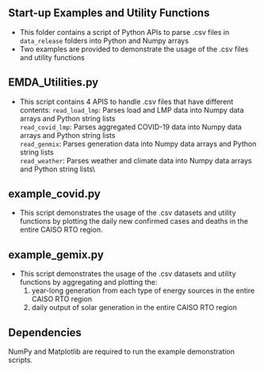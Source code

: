 ## Start-up Examples and Utility Functions
- This folder contains a script of Python APIs to parse .csv files in `data_release` folders into Python and Numpy arrays
- Two examples are provided to demonstrate the usage of the .csv files and utility functions


## EMDA_Utilities.py
- This script contains 4 APIS to handle .csv files that have different contents:
	`read_load_lmp`: Parses load and LMP data into Numpy data arrays and Python string lists\
	`read_covid_lmp`: Parses aggregated COVID-19 data into Numpy data arrays and Python string lists\
	`read_genmix`: Parses generation data into Numpy data arrays and Python string lists\
	`read_weather`: Parses weather and climate data into Numpy data arrays and Python string lists\
	
	
## example_covid.py
- This script demonstrates the usage of the .csv datasets and utility functions by plotting the daily new confirmed cases and deaths in the entire CAISO RTO region.

## example_gemix.py
- This script demonstrates the usage of the .csv datasets and utility functions by aggregating and plotting the:
	1) year-long generation from each type of energy sources in the entire CAISO RTO region
	2) daily output of solar generation in the entire CAISO RTO region

## Dependencies
NumPy and Matplotlib are required to run the example demonstration scripts.
